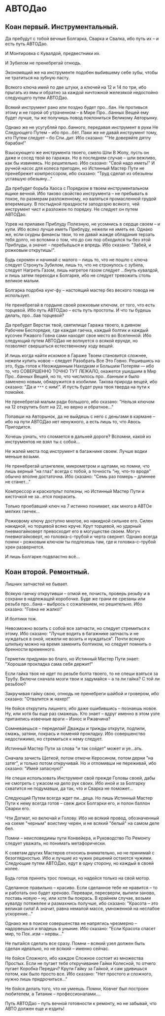 # АВТОДао
## Коан первый. Инструментальный.

Да пребудут с тобой вечные Болгарка, Сварка и Свалка, ибо путь их – и есть путь АВТОДао.

И Монтировка с Кувалдой, предвестники их.

И Зубилом не пренебрегай отнюдь.

Экономящий же на инструменте подобен выбившему себе зубы, чтобы не тратиться на зубную пасту.

Всякого ключа имей по две штуки, а ключей на 12 и 14 по три, ибо прыгать из ямы и обратно за каждой ничтожной железякой недостойно следующего путем АВТОДао.

Всякий инструмент рано или поздно будет про...бан. Не противься этому и не горюй об утраченном – в Мире Про...банных Вещей ему будет лучше, ты же получишь повод поклониться Великому Авторынку.

Однако же не усугубляй про..банного, передавая инструмент в руки Не Следующего Путем – ибо про...бёт. Паки же не давай инструмент тому, кто Путем следует – бо Спи..дит. Ибо сказано: ""Не доверяйте дятлу барабан!"

Взыскующего же инструмента твоего, смело Шли В Жопу, пусть он даже и сосед твой во гаражах. Но в последнем случае – шли вежливо, как бы извиняясь. Но решительно. Ибо сказано: "Свой надо иметь!" И ручной насос для колеса пригоден, но Истинный Мастер Пути не пренебрежет компрессором, ибо сказано: "Труд сделал из обезьяны уставшую обезьяну..."

Да пребудет борьба Хаоса с Порядком в твоем инструментальном ящике вечной. Ибо таково свойство инструмента – не пребывать в покое, по размерам разложенному, но валяться промасленной грудой вперемешку. В постыдной праздности заподозрю всякого, чей инструмент чист и разложен по порядку. Не следует он путем АВТОДао.

Узрев на прилавке Приблуду Полезную, не усомнись в сердце своем – и купи. Ибо всяко лучше иметь Приблуду, нежели не иметь ее. Однако же, если скудны финансы твои, то не давай жажде обладания терзать тебя долго, но вспомни о том, что до сих пор обходился ты без этой Приблуды, а значит – перебьёшься и впредь. Ибо сказано: "Забей, и рожковым открутишь!".

Будь скромен и начинай с малого – лишь то, что не пошло с ключа следует Стронуть Зубилом, лишь то, что не стронулось с зубила, следует Нагреть Газом, лишь нагретое газом следует ...бнуть кувалдой, и лишь затем переходи к Болгарке, ибо не следует тревожить столь великое малым.

Болгарка подобна кунг-фу – настоящий мастер без веского повода не использует.

Не пренебрегай в гордыне своей рожковым ключом, от того, что есть торцевой. Ибо путь АВТОДао – есть путь простоты. И что ты будешь делать, про...бав торцевой?

Да пребудет Верстак твой, святилище Гаража твоего, в дивном Рабочем Беспорядке, где каждая гаечка, каждый болтик и каждый кусочек Ржавого Говна сами находят свое место во Вселенной. Ибо следующий путем АВТОДао не волнуется о всякой ерунде, но позволяет свершаться естественному ходу вещей.

И лишь когда найти искомое в Гараже Твоем становится сложнее, нежели купить новое – следует Разобрать Все Это Говно. Решившись на это, будь готов к Неожиданным Находкам и Большим Потерям — ибо то, что СОВЕРШЕННО ТОЧНО ТУТ ЛЕЖАЛО, окажется ушедшим в Мир Про...банных Вещей, но то, что числилось про...банным и было заменено новым, обнаружится в изобилии. Такова природа вещей, ибо сказано: "Да и `***` с ним!". И пусть будет рука твоя тверда на пути к помойке.

Не пренебрегай малым ради большого, ибо сказано: "Нельзя ключом на 12 открутить болт на 22, но верно и обратное..."

Попавши на Авторынок, да не выйдешь с него с деньгами в кармане – ибо на пути АВТОДао нет ненужного, а есть лишь то, что Авось Пригодится.

Хочешь узнать, что сломается в дальней дороге? Вспомни, какой из инструментов не взял ты с собой...

Не жалей места под инструмент в багажнике своем. Лучше водки меньше возьми.

Не пренебрегай штангелем, микрометром и щупами, но помни, что лишь верный "на глаз" всегда с тобой, а точность "ну, что-то вроде" обычно вполне достаточна. Ибо сказано: "Семь раз померь – длиннее не станет..."

Компрессор и краскопульт полезны, но Истинный Мастер Пути и кисточкой не за...ется покрасить.

Только проебавший ключ на 7 истинно понимает, как много в АВТОе мелких гаечек...

Рожковому ключу доступно многое, но накидной сильнее его. Силен накидной, но торцевой всяко круче. Крут торцевой, но ударный пневмогайковерт превосходит его в могуществе своем. Могуч пневмогайковерт, но головка-с-трубой и черта свернет. Однако всегда
помни – рожковым ключом ты подлезешь там, где и головка-с-трубой хрен развернется.

И лишь Болгарке подвластно всё...

## Коан второй. Ремонтный.

Лишних запчастей не бывает.

Всякую гаечку открутивши – отмой ее, почисть, проверь резьбу и в сохрани в надлежащей коробочке. Буде же грани ее срезаны или резьба про...бана – выбрось с сожалением, но решительно. Ибо сказано: "Говна не жалко!"

И болтики тож.

Невозможно возить с собой все запчасти, но следует стремиться к этому. Ибо сказано: "Лучше водить в багажнике запчасть и не нуждаться в оной, нежели не возить и нуждаться". Почти всякую шпильку можно на время заменить болтиком, но следует помнить о бренности временного.

Герметик придуман во благо, но Истинный Мастер Пути знает: "Хорошая прокладка сама себя держит!"

Если гайка твоя не идет по резьбе болта твоего, то не спеши взяться за Трубу. Включи сначала мозги твои и задумайся – а та ли гайка? С той ли резьбою?

Закручивая гайку свою, отнюдь не пренебреги шайбой и гровером, ибо сказано: "Отвалится ж нахер!"

Не бойся открутить лишнего, ибо даже ошибившись – познаешь новое. Ну, или хотя бы еще раз смажешь. Кто знает – вдруг именно в этом узле притаились извечные враги – Износ и Ржавчина?

Сомневаешься – переделай! Дважды и трижды открути, подпили, смажь, затяни, покрась и поменяй прокладку. Ибо совершенство недостижимо, но стремиться к нему следует.

Истинный Мастер Пути за слова "и так сойдет" может и уе...ать.

Сначала зачисть Щеткой, потом отмочи Керосином, потом дерни "на затяг", и только потом откручивай. Но и отломивши не переживай, ибо сказано: "Имей запасную!"

Не спеши использовать Инструмент свой прежде Головы своей, дабы не смотреть с ужасом на дело рук своих. Ибо иной и за Болгарку схватится не подумавши, да так, что и Сварка не поможет...

Следующий Путем всегда ждет пи...деца. Но лишь Истинный Мастер Пути к нему всегда готов – свеж диск Болгарки его, и полон баллон Сварки его.

Чти Догмат, но включай и Голову. Ибо не всякий провод, обозначенный на схеме "черным" воистину черен, и не всякий "белый" на самом деле бел.

Помни – неисповедимы пути Конвейера, и Руководство По Ремонту следует уважать, но понимать метафорически.

К советам других Мастеров относись внимательно, но не принимай с безоглядностью. Ибо и лучшие из чужих решений остаются чужими. Следующие путем АВТОДао, едут в одну сторону, но каждый в своей колее.

Будь готов принять трос помощи, но надейся только на свой мотор.

Сделанное правильно – красиво. Если сделанное тебе не нравится – то и работать оно будет хреново. Перевари, пересверли, выпили заново, поставь новую – ну, или хотя бы покрась. В крайнем случае, возьми кувалду потяжелее и размахнись получше, ибо сказано: "Красота – это великая сила! А значит, равна немалой массе, умноженной на неслабое ускорение..."

Однако же в поиске совершенства не напрягись чрезмерно – надорвешься и впадешь в уныние. Ибо сказано: "Если Красота спасет мир, то Пох..изм – нервы..."

Не пытайся сделать все сразу. Помни – всякий узел должен быть сделан идеально, но не всякий – именно сейчас.

Не бойся Сложного, ибо каждое Сложное состоит из множества Простых. Если не пугает тебя откручивание Гайки Колесной, то отчего пугает Коробка Передач? Крути Гайку за Гайкой, и сам удивишься потом, как было просто все. Ибо сказано: "Нет простого и сложного, нужно лишь придрочиться..."

Не бойся делать того, что не умеешь. Помни, Ковчег был построен любителем, а Титаник – профессионалами....

Путь АВТОДао – путь вечной готовности к ремонту, но не забывай, что АВТО должен еще и ездить!
